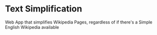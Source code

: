 # Text Simplification
Web App that simplifies Wikipedia Pages, regardless of if there's a Simple English Wikipedia available
